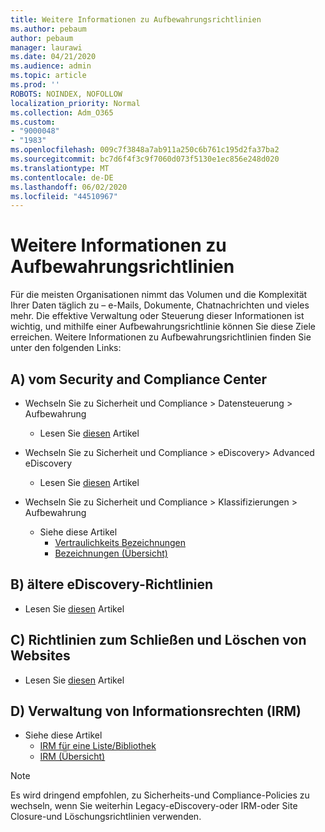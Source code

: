 ```yaml
---
title: Weitere Informationen zu Aufbewahrungsrichtlinien
ms.author: pebaum
author: pebaum
manager: laurawi
ms.date: 04/21/2020
ms.audience: admin
ms.topic: article
ms.prod: ''
ROBOTS: NOINDEX, NOFOLLOW
localization_priority: Normal
ms.collection: Adm_O365
ms.custom:
- "9000048"
- "1983"
ms.openlocfilehash: 009c7f3848a7ab911a250c6b761c195d2fa37ba2
ms.sourcegitcommit: bc7d6f4f3c9f7060d073f5130e1ec856e248d020
ms.translationtype: MT
ms.contentlocale: de-DE
ms.lasthandoff: 06/02/2020
ms.locfileid: "44510967"
---
```

# <a name="more-info-about-retention-policies"></a>Weitere Informationen zu Aufbewahrungsrichtlinien

Für die meisten Organisationen nimmt das Volumen und die Komplexität Ihrer Daten täglich zu – e-Mails, Dokumente, Chatnachrichten und vieles mehr. Die effektive Verwaltung oder Steuerung dieser Informationen ist wichtig, und mithilfe einer Aufbewahrungsrichtlinie können Sie diese Ziele erreichen. Weitere Informationen zu Aufbewahrungsrichtlinien finden Sie unter den folgenden Links:

## <a name="a-from-security-and-compliance-center"></a>A) vom Security and Compliance Center

- Wechseln Sie zu Sicherheit und Compliance > Datensteuerung > Aufbewahrung
  - Lesen Sie [diesen](https://docs.microsoft.com/microsoft-365/compliance/retention-policies) Artikel

- Wechseln Sie zu Sicherheit und Compliance > eDiscovery> Advanced eDiscovery 
  - Lesen Sie [diesen](https://docs.microsoft.com/microsoft-365/compliance/ediscovery-cases) Artikel

- Wechseln Sie zu Sicherheit und Compliance > Klassifizierungen > Aufbewahrung
  - Siehe diese Artikel
    - [Vertraulichkeits Bezeichnungen](https://docs.microsoft.com/microsoft-365/compliance/sensitivity-labels)
    - [Bezeichnungen (Übersicht)](https://docs.microsoft.com/microsoft-365/compliance/labels)

## <a name="b-legacy-ediscovery-policies"></a>B) ältere eDiscovery-Richtlinien

- Lesen Sie [diesen](https://support.office.com/article/Set-up-an-eDiscovery-Center-in-SharePoint-Online-A18F8975-AA7F-43B4-A7D6-001D14744D8E) Artikel

## <a name="c-site-closure-and-deletion-policies"></a>C) Richtlinien zum Schließen und Löschen von Websites

- Lesen Sie [diesen](https://support.office.com/article/Use-policies-for-site-closure-and-deletion-A8280D82-27FD-48C5-9ADF-8A5431208BA5) Artikel  

## <a name="d-information-rights-management-irm"></a>D) Verwaltung von Informationsrechten (IRM)

- Siehe diese Artikel
  - [IRM für eine Liste/Bibliothek](https://support.office.com/article/apply-information-rights-management-to-a-list-or-library-3bdb5c4e-94fc-4741-b02f-4e7cc3c54aa1)
  - [IRM (Übersicht)](https://support.office.com/article/create-and-apply-information-management-policies-eb501fe9-2ef6-4150-945a-65a6451ee9e9)

> [!Note]
> Es wird dringend empfohlen, zu Sicherheits-und Compliance-Policies zu wechseln, wenn Sie weiterhin Legacy-eDiscovery-oder IRM-oder Site Closure-und Löschungsrichtlinien verwenden.
